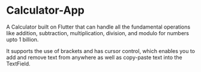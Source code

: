 # Calculator-App

A Calculator built on Flutter that can handle all the fundamental operations like addition, subtraction, multiplication, division, and modulo for numbers upto 1 billion. 

It supports the use of brackets and has cursor control, which enables you to add and remove text from anywhere as well as copy-paste text into the TextField. 

